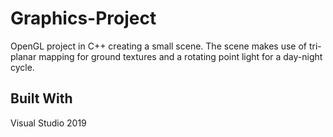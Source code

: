 # Graphics-Project
 
OpenGL project in C++ creating a small scene. The scene makes use of tri-planar mapping for ground textures and a rotating point light for a day-night cycle.

## Built With

Visual Studio 2019
